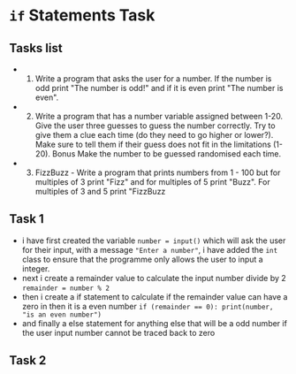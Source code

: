 # `if` Statements Task

## Tasks list 

- 1. Write a program that asks the user for a number. If the number is odd print "The number is odd!" and if it is even print "The number is even".
- 2. Write a program that has a number variable assigned between 1-20. Give the user three guesses to guess the number correctly. Try to give them a clue each time (do they need to go higher or lower?). Make sure to tell them if their guess does not fit in the limitations (1-20). Bonus Make the number to be guessed randomised each time.
- 3. FizzBuzz - Write a program that prints numbers from 1 - 100 but for multiples of 3 print "Fizz" and for multiples of 5 print "Buzz". For multiples of 3 and 5 print "FizzBuzz

## Task 1 

- i have first created the variable `number = input()` which will ask the user for their input, with a message `"Enter a number"`, i have added the `int` class to ensure that the programme only allows the user to input a integer.
- next i create a remainder value to calculate the input number divide by 2 `remainder = number % 2`
- then i create a if statement to calculate if the remainder value can have a zero in then it is a even number ```if (remainder == 0):
    print(number, "is an even number")```
- and finally a else statement for anything else that will be a odd number if the user input number cannot be traced back to zero

## Task 2 